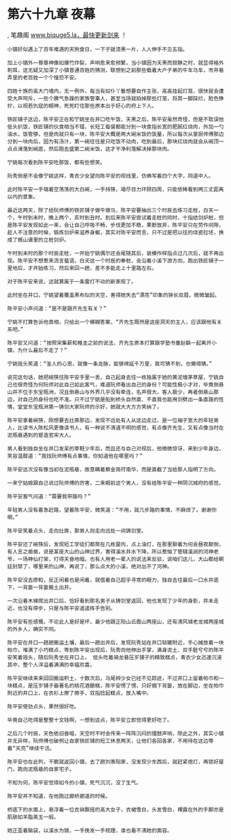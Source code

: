 # 第六十九章 夜幕
, 笔趣阁 www.biquge5.la，最快更新剑来 ！

    小镇好似遇上了百年难遇的天狗食日，一下子就漆黑一片，人人伸手不见五指。

    加上小镇外一尊尊神像如爆竹炸裂，声响愈来愈频繁，当小镇因为天黑而寂静之时，就显得格外刺耳，这无疑又加深了小镇普通百姓的猜测，联想到之前那些载着大户子弟的牛车马车，市井巷弄里的老百姓一个个惶恐不安。

    四姓十族的高大门墙内，无一例外，每当有奴仆丫鬟想要自作主张，高高挂起灯笼，很快就会遭受大声呵斥，一些个脾气急躁的家族管事人，甚至当场就拍掉那些灯笼，将其一脚踩烂，脸色狰狞，以视若仇寇的眼神，死死盯住那些原本出于好心的府上下人。

    铁匠铺子这边，陈平安正在和宁姚坐在井口吃午饭，天黑之后，陈平安虽然奇怪，但是不耽误他低头扒饭，铁匠铺的伙食相当不错，长短工每餐都能分到一块食指长宽的肥腻红烧肉，外加一勺油水，饭管够，但是肉就只有一块，陈平安大概是两大碗米饭的饭量，所以每次从掌厨师傅那边分到一块肉后，因为有汤汁，第一碗往往是只吃饭不动肉，吃到最后，那块红烧肉就会从碗顶一点点滑落到碗底，然后跑去盛第二碗米饭，这才干净利落解决掉那块肉。

    宁姚每次看到陈平安吃那饭，都有些想笑。

    阮秀倒是不会像宁姚这样，青衣少女望向陈平安的视线里，仿佛写着四个大字，同道中人。

    此时陈平安一手端着空荡荡的大白碗，一手持筷，竭尽目力环顾四周，只能依稀看到两三丈距离以内的景象。

    最近这两天，除了给阮师傅的铁匠铺子做牛做马，陈平安要抽出三个时辰去练习走桩，白天一个，午时到未时，晚上两个，亥时到丑时。到后来陈平安尝试着走桩的同时，十指结剑炉桩，但是陈平安发现如此一来，会让自己呼吸不畅，步伐更加不稳，果断放弃，陈平安只在劳作间隙，趁人不注意的时候，锻炼剑炉来滋养身躯，其实对陈平安而言，只不过是把以往的烧瓷拉坯，换成了撼山谱里的立桩剑炉。

    午时到未时的那个时辰走桩，一开始宁姚偶尔还会尾随其后，装模作样指点过几次后，就不再出现。陈平安不想惹来流言蜚语，白天这一个时辰的拳桩，会沿着小溪下游方向，跑出铁匠铺子一里地后，才开始练习，然后来回一趟，差不多能走上十里路左右。

    对于陈平安来说，这就算属于一条雷打不动的新家规了。

    此时坐在井口，宁姚望着覆盖黑布似的天空，害得她失去“漂亮”印象的狭长双眉，微微皱起。

    陈平安小声问道：“是不是跟齐先生有关？”

    宁姚不打算告诉他真相，只给出一个模糊答案，“齐先生既然是这座洞天的主人，应该跟他有关系吧。”

    陈平安又问道：“按照宋集薪和稚圭之前的说法，齐先生原本打算跟学塾书童赵繇一起离开小镇，为什么最后不走了？”

    宁姚摇头笑道：“圣人的心思，就像一条龙脉，能够绵延千万里，我可猜不到，也懒得猜。”

    说完这句话，她把碗筷往陈平安手里一丢，自己起身去往一栋独属于她的黄泥墙茅草屋，宁姚自己也很奇怪为何阮师对此自己如此客气，难道阮师看出自己的身份？可能性极小才对，毕竟倒悬山并不位于东宝瓶洲，况且倒悬山与外界几乎没有牵连，名声很大，客人极少，再者倒悬山那边，对自己的身份也吃不准。只不过宁姚是船到桥头自然直、不直我也能用剑劈出一条直路的性情，堂堂东宝瓶洲第一铸剑大家阮师的示好，她就大大方方笑纳了。

    陈平安拿着碗筷，刚想要去灶房那边，发现不远处有人从这边走过，是一位袖子宽大的年轻男人，比读书人陈松风更像读书人，有一种说不清道不明的感觉，有点像齐先生，又有点像当时在泥瓶巷遇到的督造官宋大人。

    男人看到独自坐在井口发呆的草鞋少年后，而且还与自己对视后，他微微惊讶，来到少年身边，笑容温醇道：“我找阮师傅有点事情，你知道他在哪里吗？”

    陈平安这次没有像当初在泥瓶巷，故意瞒着蔡金简苻南华，而是直截了当给那人指明了方向。

    一来宁姑娘跟自己说过阮师傅的厉害，二来眼前这个男人，没有给陈平安一种阴沉城府的感觉。

    陈平安客气问道：“需要我带路吗？”

    年轻男人没有着急赶路，望着陈平安，微笑道：“不用，就几步路的事情，不麻烦了。谢谢你啊。”

    陈平安笑着点头，走向灶房，那男人则走向远处一间铸剑室。

    陈平安还了碗筷后，发现短工学徒们都聚在几栋屋内，点上油灯，在那里聊着为何会昼夜颠倒，有人言之凿凿，说是某座大山的山神过界，害得溪水井水下降，所以惹恼了管辖溪涧的河神老爷，一场神仙打架，打得天昏地暗。也有人用老一辈人的说法来反驳，说咱们这儿，大山都给朝廷封禁了，哪里来的山神，再说了，那么点大的小溪，绝对出不了河神。

    陈平安没去掺和，反正闲着也是闲着，就借着自己超乎寻常的眼力，独自去往最后一口水井底下，一背篓一背篓搬土出井。

    一次沿着木梯爬出井口后，恰好看到那名男子从铸剑室返回，他也发现了少年的身影，并未走近，也没有停步，只是与陈平安遥遥挥手告别。

    陈平安有些感慨，不论此人是好是坏，最少他跟正阳山云霞山两座山，还有清风城老龙城两座城的外乡人，确实不同。

    陈平安在井口一趟趟搬运土壤，最后一趟出井后，发现阮秀站在井口轱辘附近，手心摊放着一块帕巾，堆满了小巧糕点，等到陈平安出现后，阮秀向他伸出手掌，满身泥土、双手脏兮兮的陈平安笑着摇头，随后阮秀坐在井口上， 低头吃着骑龙巷压岁铺子的精致糕点，青衣少女迅速沉浸其中，整个人洋溢着满满的幸福欢喜。

    陈平安继续来来回回搬运积土，十数次后，马尾辫少女已经不见踪迹，不过井口上留着帕巾和一块糕点，是压岁铺子最著名的桃花酒酿糕，陈平安愣了愣，只好摘下背篓，放在脚边，坐在帕巾附近的井口上，在衣衫上擦了擦手，双指捻起糕点，放入嘴中。

    陈平安使劲点头，果然很好吃。

    毕竟自己吃得是整整十文钱啊，一想到这点，陈平安立即觉得更好吃了。

    之后几个时辰，天色依旧昏暗，天空时不时会传来一阵阵沉闷的擂鼓声响，除此之外，其实小镇并无异样，阮师傅也破例让自家铁匠铺的短工休息两天，让他们各回各家，不用待在这边等着“天亮”继续干活。

    陈平安也在此列，干脆就返回小镇，去了趟刘羡阳家，没发现少东西后，就赶紧熄灯，再锁好屋门，跑向泥瓶巷的自家宅子。

    不知为何，陈平安觉得如今的小镇，死气沉沉，没了生气。

    陈平安并不知道，在他跑过廊桥廊道的时候。

    桥底下的水面上，悬浮着一位衣袂飘摇的高大女子，衣裙雪白，头发雪白，裸露在外的手脚亦是肌肤如羊脂美玉一般。

    她正歪着脑袋，以溪水为镜，一手挽发一手梳理，谁也看不清她的面容。